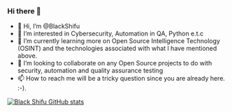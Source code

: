 ### Hi there 👋


- 👋 Hi, I’m @BlackShifu
- 👀 I’m interested in Cybersecurity, Automation in QA, Python e.t.c
- 🌱 I’m currently learning more on Open Source Intelligence Technology (OSINT) and the technologies associated with what l have mentioned above.
- 💞️ I’m looking to collaborate on any Open Source projects to do with security, automation and quality assurance testing
- 📫 How to reach me will be a tricky question since you are already here. :-).


[![Black Shifu GitHub stats](https://github-readme-stats.vercel.app/api?username=achiodza)](https://github.com/achiodza)
